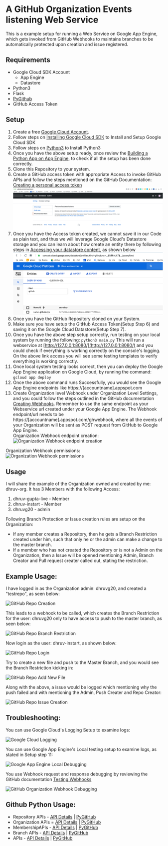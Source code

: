 # A GitHub Organization Events listening Web Service

This is a example setup for running a Web Service on Google App Engine, which gets invoked from GitHub Webhooks to maintains branches to be automatically protected upon creation and issue registered. 

## Requirements
* Google Cloud SDK Account
    * App Engine
    * Datastore
* Python3
* Flask
* [PyGithub](https://pygithub.readthedocs.io/en/latest/introduction.html)
* GitHub Access Token

## Setup
1. Create a free [Google Cloud Account](cloud.google.com/free/).
2. Follow steps on [Installing Google Cloud SDK](https://cloud.google.com/sdk/install) to Install and Setup Google Cloud SDK
3. Follow steps on [Python3](https://www.python.org/downloads/) to Install Python3
4. Once you have the above setup ready, once review the [Building a Python App on App Engine](https://cloud.google.com/appengine/docs/standard/python3/building-app), to check if all the setup has been done correctly. 
5. Clone this Repository to your system. 
6. Create a GitHub access token with appropriate Access to invoke GitHub APIs and follow the steps mentioned on the GitHub Documentation: [Creating a personal access token](https://help.github.com/en/github/authenticating-to-github/creating-a-personal-access-token-for-the-command-line)
![GitHub access token](/images/Token_Generation.png)
7. Once you have the Access token created, we cannot save it in our Code as plain text, and thus we will leverage Google Cloud's Datastore storage and you can learn about how create an entity there by following steps in [Accessing your datastore content](https://cloud.google.com/datastore/docs/concepts/entities), as shown below
![Google Cloud Datastore](/images/gCloud-Datastore.png)
9. Once you have the GitHub Repository cloned on your System. 
10. Make sure you have setup the GitHub Access Token(Setup Step 6) and saving it on the Google Cloud Datastore(Setup Step 7).
11. Once you have the above step setup correctly, run testing on your local system by running the following:
```python3 main.py```
This will run a webservice at [http://127.0.0.1:8080/](http://127.0.0.1:8080/) and you could check if everything is working correctly on the console's logging. 
On the above link access you will see some testing templates to verify everything is working correctly. 
12. Once local system testing looks correct, then you can deploy the Google App Engine application on Google Cloud, by running the command:
```gcloud app deploy```
13. Once the above command runs Successfully, you would see the Google App Engine endpoints like https://[accountname].appspot.com
14. Create Organization level Webhook under Organization Level Settings, and you could follow the steps outlined in the GitHub documentation [Creating Webhooks](https://developer.github.com/webhooks/creating/). Remember to use the same endpoint as your Webservice url created under your Google App Engine. The Webhook endpoint/url needs to be https://[accountname].appspot.com/ghwebhook, where all the events of your Organization will be sent as POST request from GitHub to Google App Engine. \
Organization Webhook endpoint creation: \
![Organization Webhook endpoint creation](/images/Github-Webhook-Endpoint.png)


Organization Webhook permissions: \
![Organization Webhook permissions](/images/Github-Webhook-Permissions.png)

## Usage
I will share the example of the Organization owned and created by me: dhruv-org.
It has 3 Members with the following Access:
1. dhruv-gupta-live - Member
2. dhruv-instart - Member
3. dhruvg20 - admin

Following Branch Protection or Issue creation rules are setup on the Organization: 
* If any member creates a Repository, then he gets a Branch Restriction created under him, such that only he or the admin can make a change to the master branch. 
* If a member who has not created the Repository or is not a Admin on the Organization, then a Issue will be opened mentioning Admin, Branch Creator and Pull request creater called out, stating the restriction. 

## Example Usage: 

I have logged in as the Organization admin: dhruvg20, and created a "testrepo", as seen below:

![GitHub Repo Creation](/images/Org-Github-Repo-Creation.png)

This leads to a webhook to be called, which creates the Branch Restriction for the user: dhruvg20 only to have access to push to the master branch, as seen below:

![GitHub Repo Branch Restriction](/images/Org-Github-Repo-Branch_Restrictioned.png)

Now login as the user: dhruv-instart, as shown below:

![GitHub Repo Login](/images/Org-GitHub-Login.png)

Try to create a new file and push to the Master Branch, and you would see the Branch Restriction kicking in:

![GitHub Repo Add New File](/images/Org-Github-Repo-Add_New_File.png)

Along with the above, a issue would be logged which mentioning why the push failed and with mentioning the Admin, Push Creater and Repo Creator:

![GitHub Repo Issue Creation](/images/Org-GitHub-Repo-Issue_Created.png)

## Troubleshooting:

You can use Google Cloud's Logging Setup to examine logs:

![Google Cloud Logging](/images/Google_Cloud_Logging.png)

You can use Google App Engine's Local testing setup to examine logs, as stated in Setup step 11:

![Google App Engine Local Debugging](/images/Google_App_Engine-Local_System-Debugging.png)

You use Webhook request and response debugging by reviewing the GitHub documentation [Testing Webhooks](https://developer.github.com/webhooks/testing/)

![GitHub Organization Webhook Debugging](/images/GitHub-Webhook-Requests.png)

## Github Python Usage:

* Repository APIs - [API Details](http://developer.github.com/v3/repos/) | [PyGitHub](https://pygithub.readthedocs.io/en/latest/github_objects/Repository.html)
* Organization APIs = [API Details](http://developer.github.com/v3/orgs/) | [PyGitHub](https://pygithub.readthedocs.io/en/latest/github_objects/Organization.html#organization)
* MembershipAPIs - [API Details](http://developer.github.com/v3/orgs/) | [PyGitHub](https://pygithub.readthedocs.io/en/latest/github_objects/Membership.html)
* Branch APIs - [API Details](https://developer.github.com/v3/repos/branches) | [PyGitHub](https://pygithub.readthedocs.io/en/latest/github_objects/Branch.html)
* APIs - [API Details]() | [PyGitHub]()
